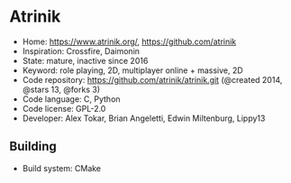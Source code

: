 # Atrinik

- Home: https://www.atrinik.org/, https://github.com/atrinik
- Inspiration: Crossfire, Daimonin
- State: mature, inactive since 2016
- Keyword: role playing, 2D, multiplayer online + massive, 2D
- Code repository: https://github.com/atrinik/atrinik.git (@created 2014, @stars 13, @forks 3)
- Code language: C, Python
- Code license: GPL-2.0
- Developer: Alex Tokar, Brian Angeletti, Edwin Miltenburg, Lippy13

## Building

- Build system: CMake
